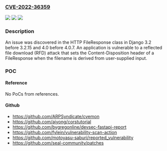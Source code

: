 ### [CVE-2022-36359](https://cve.mitre.org/cgi-bin/cvename.cgi?name=CVE-2022-36359)
![](https://img.shields.io/static/v1?label=Product&message=n%2Fa&color=blue)
![](https://img.shields.io/static/v1?label=Version&message=n%2Fa&color=blue)
![](https://img.shields.io/static/v1?label=Vulnerability&message=n%2Fa&color=brighgreen)

### Description

An issue was discovered in the HTTP FileResponse class in Django 3.2 before 3.2.15 and 4.0 before 4.0.7. An application is vulnerable to a reflected file download (RFD) attack that sets the Content-Disposition header of a FileResponse when the filename is derived from user-supplied input.

### POC

#### Reference
No PoCs from references.

#### Github
- https://github.com/ARPSyndicate/cvemon
- https://github.com/ajyong/corstutorial
- https://github.com/bygregonline/devsec-fastapi-report
- https://github.com/fylein/vulnerability-scan-action
- https://github.com/motoyasu-saburi/reported_vulnerability
- https://github.com/seal-community/patches

